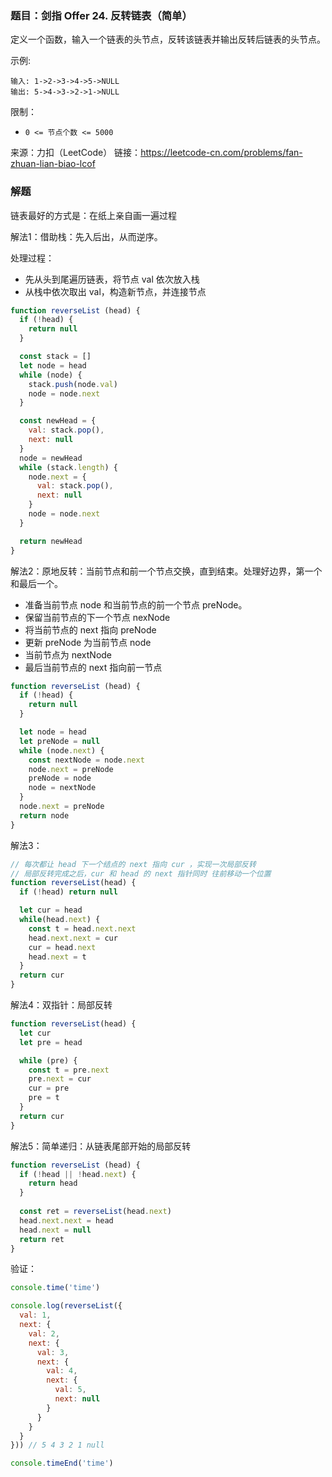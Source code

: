 ### 题目：剑指 Offer 24. 反转链表（简单）

定义一个函数，输入一个链表的头节点，反转该链表并输出反转后链表的头节点。

示例:
```
输入: 1->2->3->4->5->NULL
输出: 5->4->3->2->1->NULL
```

限制：

- `0 <= 节点个数 <= 5000`

来源：力扣（LeetCode）
链接：https://leetcode-cn.com/problems/fan-zhuan-lian-biao-lcof

### 解题

链表最好的方式是：在纸上亲自画一遍过程

解法1：借助栈：先入后出，从而逆序。

处理过程：
  - 先从头到尾遍历链表，将节点 val 依次放入栈
  - 从栈中依次取出 val，构造新节点，并连接节点

```js
function reverseList (head) {
  if (!head) {
    return null
  }

  const stack = []
  let node = head
  while (node) {
    stack.push(node.val)
    node = node.next
  }

  const newHead = {
    val: stack.pop(),
    next: null
  }
  node = newHead
  while (stack.length) {
    node.next = {
      val: stack.pop(),
      next: null
    }
    node = node.next
  }

  return newHead
}
```

解法2：原地反转：当前节点和前一个节点交换，直到结束。处理好边界，第一个和最后一个。

- 准备当前节点 node 和当前节点的前一个节点 preNode。
- 保留当前节点的下一个节点 nexNode
- 将当前节点的 next 指向 preNode
- 更新 preNode 为当前节点 node
- 当前节点为 nextNode
- 最后当前节点的 next 指向前一节点

```js
function reverseList (head) {
  if (!head) {
    return null
  }

  let node = head
  let preNode = null
  while (node.next) {
    const nextNode = node.next
    node.next = preNode
    preNode = node
    node = nextNode
  }
  node.next = preNode
  return node
}
```

解法3：

```js
// 每次都让 head 下一个结点的 next 指向 cur ，实现一次局部反转
// 局部反转完成之后，cur 和 head 的 next 指针同时 往前移动一个位置
function reverseList(head) {
  if (!head) return null

  let cur = head
  while(head.next) {
    const t = head.next.next
    head.next.next = cur
    cur = head.next
    head.next = t
  }
  return cur
}
```

解法4：双指针：局部反转

```js
function reverseList(head) {
  let cur
  let pre = head

  while (pre) {
    const t = pre.next
    pre.next = cur
    cur = pre
    pre = t
  }
  return cur
}
```

解法5：简单递归：从链表尾部开始的局部反转

```js
function reverseList (head) {
  if (!head || !head.next) {
    return head
  }
  
  const ret = reverseList(head.next)
  head.next.next = head
  head.next = null
  return ret
}
```



验证：

```js
console.time('time')

console.log(reverseList({
  val: 1,
  next: {
    val: 2,
    next: {
      val: 3,
      next: {
        val: 4,
        next: {
          val: 5,
          next: null
        }
      }
    }
  }
})) // 5 4 3 2 1 null

console.timeEnd('time')
```